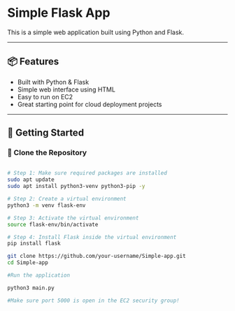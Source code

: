 # Simple Flask App

This is a simple web application built using Python and Flask.

---

## 📦 Features

- Built with Python & Flask
- Simple web interface using HTML
- Easy to run on EC2
- Great starting point for cloud deployment projects

---

## 🚀 Getting Started

### 📁 Clone the Repository

```bash

# Step 1: Make sure required packages are installed
sudo apt update
sudo apt install python3-venv python3-pip -y

# Step 2: Create a virtual environment
python3 -m venv flask-env

# Step 3: Activate the virtual environment
source flask-env/bin/activate

# Step 4: Install Flask inside the virtual environment
pip install flask

git clone https://github.com/your-username/Simple-app.git
cd Simple-app

#Run the application

python3 main.py

#Make sure port 5000 is open in the EC2 security group!


